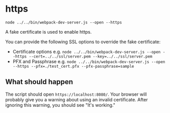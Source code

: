 # https

```shell
node ../../bin/webpack-dev-server.js --open --https
```

A fake certificate is used to enable https.

You can provide the following SSL options to override the fake certificate:

* Certificate options e.g. `node ../../bin/webpack-dev-server.js --open --https --cert=../../ssl/server.pem --key=../../ssl/server.pem`
* PFX and Passphrase e.g. `node ../../bin/webpack-dev-server.js --open --https --pfx=./test_cert.pfx --pfx-passphrase=sample`

## What should happen

The script should open `https://localhost:8080/`. Your browser will probably give you a warning about using an invalid certificate. After ignoring this warning, you should see "It's working."
